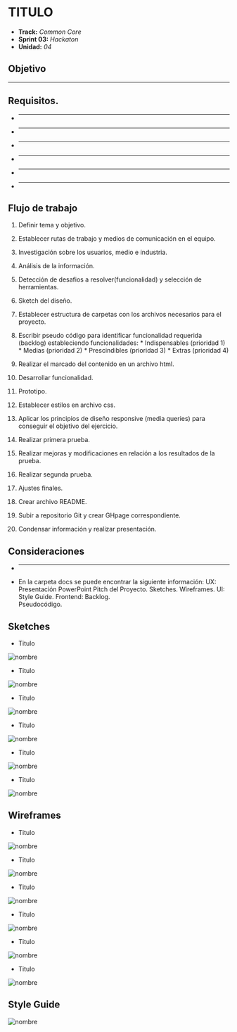 # TITULO
* **Track:** _Common Core_
* **Sprint 03:** _Hackaton_
* **Unidad:** _04_

## Objetivo
-------

## Requisitos.

* ----
* ----
* ----
* ----
* ----
* ----


## Flujo de trabajo

1. Definir tema y objetivo.

2. Establecer rutas de trabajo y medios de comunicación en el equipo.

3. Investigación sobre los usuarios, medio e industria.

4. Análisis de la información.

5. Detección de desafios a resolver(funcionalidad) y selección de herramientas.

6. Sketch del diseño.

7. Establecer estructura de carpetas con los archivos necesarios para el proyecto.

8. Escribir pseudo código para identificar funcionalidad requerida (backlog) estableciendo funcionalidades: 
				* Indispensables (prioridad 1) 
				* Medias 		 (prioridad 2) 
				* Prescindibles  (prioridad 3) 
				* Extras 		 (prioridad 4)

9. Realizar el marcado del contenido en un archivo html.

10. Desarrollar funcionalidad.

11. Prototipo.

12. Establecer estilos en archivo css.

13. Aplicar los principios de diseño responsive (media queries) para conseguir el objetivo del ejercicio.

14. Realizar primera prueba.

15. Realizar mejoras y modificaciones en relación a los resultados de la prueba.

16. Realizar segunda prueba.

17. Ajustes finales.

18. Crear archivo README.

19. Subir a repositorio Git y crear GHpage correspondiente.

20. Condensar información y realizar presentación.

## Consideraciones

* ----

* En la carpeta docs se puede encontrar la siguiente información:
        UX:       Presentación PowerPoint Pitch del Proyecto.
                  Sketches.
                  Wireframes.
        UI:       Style Guide.
        Frontend: Backlog.   
                  Pseudocódigo.

## Sketches
* Titulo

![nombre](ruta)

* Titulo

![nombre](ruta)

* Titulo

![nombre](ruta)

* Titulo

![nombre](ruta)

* Titulo

![nombre](ruta)

* Titulo

![nombre](ruta)



## Wireframes

* Titulo

![nombre](ruta)

* Titulo

![nombre](ruta)

* Titulo

![nombre](ruta)

* Titulo

![nombre](ruta)

* Titulo

![nombre](ruta)

* Titulo

![nombre](ruta)

## Style Guide


![nombre](ruta)
